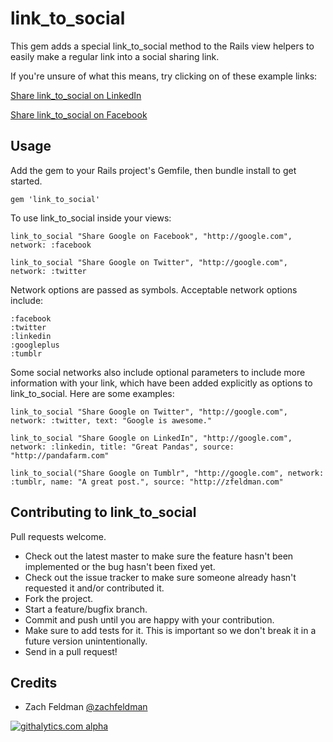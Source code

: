 # link_to_social

This gem adds a special link_to_social method to the Rails view helpers to easily make a regular link into a social sharing link.

If you're unsure of what this means, try clicking on of these example links:

[Share link_to_social on LinkedIn](http://www.linkedin.com/shareArticle?url=http%3A%2F%2Fgithub.com%2Fzachfeldman%2Flink_to_social&title=link_to_social&source=http%3A%2F%2Fzfeldman.com)

[Share link_to_social on Facebook](http://www.facebook.com/sharer.php?u=http%3A%2F%2Fgithub.com%2Fzachfeldman%2Flink_to_social)

## Usage

Add the gem to your Rails project's Gemfile, then bundle install to get started.

`gem 'link_to_social'`


To use link_to_social inside your views:

`link_to_social "Share Google on Facebook", "http://google.com", network: :facebook`

`link_to_social "Share Google on Twitter", "http://google.com", network: :twitter`

Network options are passed as symbols. Acceptable network options include:

    :facebook
    :twitter
    :linkedin
    :googleplus
    :tumblr

Some social networks also include optional parameters to include more information with your link, which have been added explicitly as options to link_to_social. Here are some examples:

`link_to_social "Share Google on Twitter", "http://google.com", network: :twitter, text: "Google is awesome."`

`link_to_social "Share Google on LinkedIn", "http://google.com", network: :linkedin, title: "Great Pandas", source: "http://pandafarm.com"`

`link_to_social("Share Google on Tumblr", "http://google.com", network: :tumblr, name: "A great post.", source: "http://zfeldman.com"`


## Contributing to link_to_social

Pull requests welcome.
 
* Check out the latest master to make sure the feature hasn't been implemented or the bug hasn't been fixed yet.
* Check out the issue tracker to make sure someone already hasn't requested it and/or contributed it.
* Fork the project.
* Start a feature/bugfix branch.
* Commit and push until you are happy with your contribution.
* Make sure to add tests for it. This is important so we don't break it in a future version unintentionally.
* Send in a pull request!


## Credits

* Zach Feldman [@zachfeldman](http://zfeldman.com)


[![githalytics.com alpha](https://cruel-carlota.pagodabox.com/a97e33716355e4d66ceff72b4e102dc3 "githalytics.com")](http://githalytics.com/zachfeldman/link_to_social)
